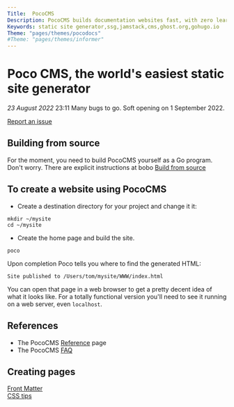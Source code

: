 ```yaml
---
Title:  PocoCMS
Description: PocoCMS builds documentation websites fast, with zero learning or configuration required
Keywords: static site generator,ssg,jamstack,cms,ghost.org,gohugo.io
Theme: "pages/themes/pocodocs"
#Theme: "pages/themes/informer"
---
```

# Poco CMS, the world's easiest static site generator

*23 August 2022* 23:11 Many bugs to go. Soft opening on 1 September 2022.

[Report an issue](https://github.com/pococms/poco/issues)

## Building from source

For the moment, you need to build PocoCMS yourself as a 
Go program. Don't worry. There are explicit instructions at
bobo [Build from source](pages/build-from-source.html)

## To create a website using PocoCMS

* Create a destination directory for your project and change it it:

```
mkdir ~/mysite
cd ~/mysite
```

* Create the home page and build the site.

```
poco
```

Upon completion Poco tells you where to find
the generated HTML:

```
Site published to /Users/tom/mysite/WWW/index.html
```

You can open that page in a web browser to get a pretty decent
idea of what it looks like. For a totally functional version
you'll need to see it running on a web server, even `localhost`.


## References
* The PocoCMS [Reference](pages/reference.html) page
* The PocoCMS [FAQ](pages/faq.html)

## Creating pages
[Front Matter](pages/front-matter.html)  
[CSS tips](pages/css-tips.html)  


